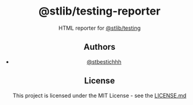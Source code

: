 <div align="center">

# @stlib/testing-reporter

HTML reporter for [@stlib/testing](https://github.com/stbestichhh/stlib-testing)

## Authors

- [@stbestichhh](https://www.github.com/stbestichhh)

## License

This project is licensed under the MIT License - see the [LICENSE.md](LICENSE)
